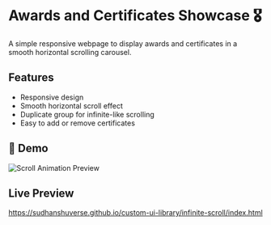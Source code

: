 # Awards and Certificates Showcase 🎖️

A simple responsive webpage to display awards and certificates in a smooth horizontal scrolling carousel.

## Features
- Responsive design  
- Smooth horizontal scroll effect  
- Duplicate group for infinite-like scrolling  
- Easy to add or remove certificates  

## 🚀 Demo  
![Scroll Animation Preview](./assets/preview.gif)  


## Live Preview
https://sudhanshuverse.github.io/custom-ui-library/infinite-scroll/index.html
